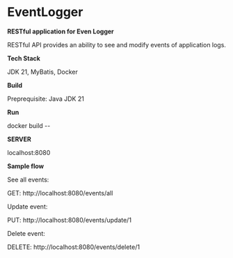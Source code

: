 # EventLogger
**RESTful application for Even Logger**

RESTful API provides an ability to see and modify events of application logs.

**Tech Stack**

JDK 21, MyBatis, Docker

**Build**

Preprequisite: Java JDK 21

**Run**

docker build --

**SERVER**

localhost:8080

**Sample flow**

See all events:

GET: http://localhost:8080/events/all

Update event:

PUT: http://localhost:8080/events/update/1

Delete event:

DELETE: http://localhost:8080/events/delete/1




